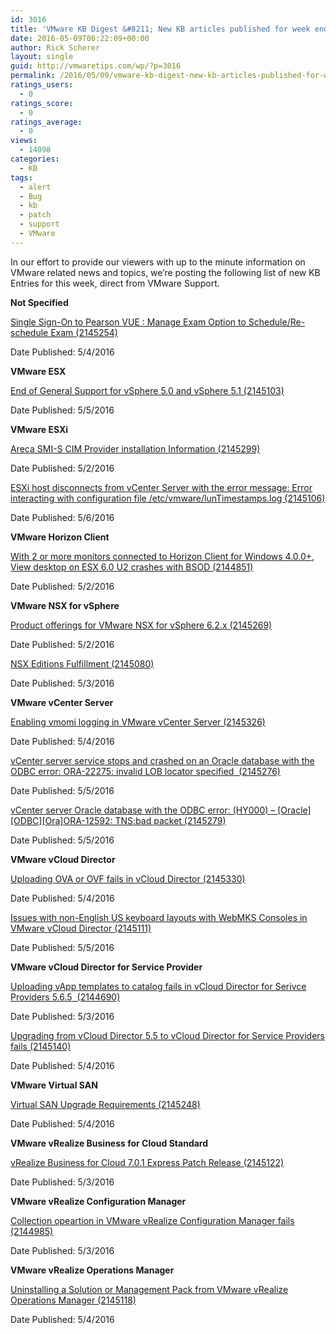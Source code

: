 ```yaml
---
id: 3016
title: 'VMware KB Digest &#8211; New KB articles published for week ending 5/7/16'
date: 2016-05-09T06:22:09+00:00
author: Rick Scherer
layout: single
guid: http://vmwaretips.com/wp/?p=3016
permalink: /2016/05/09/vmware-kb-digest-new-kb-articles-published-for-week-ending-5716/
ratings_users:
  - 0
ratings_score:
  - 0
ratings_average:
  - 0
views:
  - 14098
categories:
  - KB
tags:
  - alert
  - Bug
  - kb
  - patch
  - support
  - VMware
---
```

In our effort to provide our viewers with up to the minute information on VMware related news and topics, we&#8217;re posting the following list of new KB Entries for this week, direct from VMware Support.

<!--more-->

**Not Specified**
  
[Single Sign-On to Pearson VUE : Manage Exam Option to Schedule/Re-schedule Exam (2145254)](http://vmw.re/1WVkTdn)
  
Date Published: 5/4/2016

**VMware ESX**
  
[End of General Support for vSphere 5.0 and vSphere 5.1 (2145103)](http://vmw.re/1q8X3y3)
  
Date Published: 5/5/2016

**VMware ESXi**
  
[Areca SMI-S CIM Provider installation Information (2145299)](http://vmw.re/1WVkRCp)
  
Date Published: 5/2/2016
  
[ESXi host disconnects from vCenter Server with the error message: Error interacting with configuration file /etc/vmware/lunTimestamps.log (2145106)](http://vmw.re/1q8X3Og)
  
Date Published: 5/6/2016

**VMware Horizon Client**
  
[With 2 or more monitors connected to Horizon Client for Windows 4.0.0+, View desktop on ESX 6.0 U2 crashes with BSOD (2144851)](http://vmw.re/1WVkTdq)
  
Date Published: 5/2/2016

**VMware NSX for vSphere**
  
[Product offerings for VMware NSX for vSphere 6.2.x (2145269)](http://vmw.re/1q8X5Wv)
  
Date Published: 5/2/2016
  
[NSX Editions Fulfillment (2145080)](http://vmw.re/1WVkRCq)
  
Date Published: 5/3/2016

**VMware vCenter Server**
  
[Enabling vmomi logging in VMware vCenter Server (2145326)](http://vmw.re/1q8X5Ww)
  
Date Published: 5/4/2016
  
[vCenter server service stops and crashed on an Oracle database with the ODBC error: ORA-22275: invalid LOB locator specified  (2145276)](http://vmw.re/1WVkTdv)
  
Date Published: 5/5/2016
  
[vCenter server Oracle database with the ODBC error: (HY000) – \[Oracle\]\[ODBC\][Ora]ORA-12592: TNS:bad packet (2145279)](http://vmw.re/1q8X5Wx)
  
Date Published: 5/5/2016

**VMware vCloud Director**
  
[Uploading OVA or OVF fails in vCloud Director (2145330)](http://vmw.re/1WVkRCt)
  
Date Published: 5/4/2016
  
[Issues with non-English US keyboard layouts with WebMKS Consoles in VMware vCloud Director (2145111)](http://vmw.re/1q8X3Ol)
  
Date Published: 5/5/2016

**VMware vCloud Director for Service Provider**
  
[Uploading vApp templates to catalog fails in vCloud Director for Serivce Providers 5.6.5  (2144690)](http://vmw.re/1WVkTdw)
  
Date Published: 5/3/2016
  
[Upgrading from vCloud Director 5.5 to vCloud Director for Service Providers fails (2145140)](http://vmw.re/1q8X3On)
  
Date Published: 5/4/2016

**VMware Virtual SAN**
  
[Virtual SAN Upgrade Requirements (2145248)](http://vmw.re/1WVkTdz)
  
Date Published: 5/4/2016

**VMware vRealize Business for Cloud Standard**
  
[vRealize Business for Cloud 7.0.1 Express Patch Release (2145122)](http://vmw.re/1q8X5Wy)
  
Date Published: 5/3/2016

**VMware vRealize Configuration Manager**
  
[Collection opeartion in VMware vRealize Configuration Manager fails (2144985)](http://vmw.re/1WVkTdA)
  
Date Published: 5/3/2016

**VMware vRealize Operations Manager**
  
[Uninstalling a Solution or Management Pack from VMware vRealize Operations Manager (2145118)](http://vmw.re/1q8X5Wz)
  
Date Published: 5/4/2016